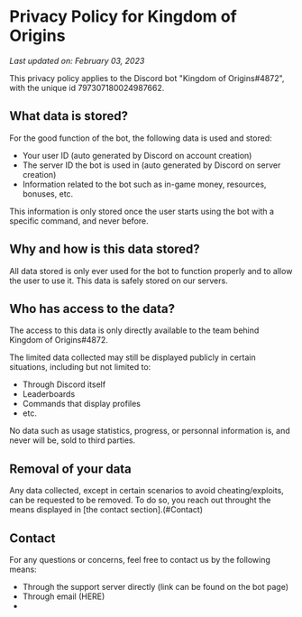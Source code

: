 # Privacy Policy for Kingdom of Origins

*Last updated on: February 03, 2023*

This privacy policy applies to the Discord bot "Kingdom of Origins#4872", with the unique id 797307180024987662. 

## What data is stored?
For the good function of the bot, the following data is used and stored:
- Your user ID (auto generated by Discord on account creation)
- The server ID the bot is used in (auto generated by Discord on server creation)
- Information related to the bot such as in-game money, resources, bonuses, etc.

This information is only stored once the user starts using the bot with a specific command, and never before.

## Why and how is this data stored?
All data stored is only ever used for the bot to function properly and to allow the user to use it. 
This data is safely stored on our servers.

## Who has access to the data?
The access to this data is only directly available to the team behind Kingdom of Origins#4872.

The limited data collected may still be displayed publicly in certain situations, including but not limited to:
- Through Discord itself
- Leaderboards
- Commands that display profiles 
- etc.

No data such as usage statistics, progress, or personnal information is, and never will be, sold to third parties.

## Removal of your data
Any data collected, except in certain scenarios to avoid cheating/exploits, can be requested to be removed. 
To do so, you reach out throught the means displayed in [the contact section].(#Contact)

## Contact 
For any questions or concerns, feel free to contact us by the following means:
- Through the support server directly (link can be found on the bot page)
- Through email (HERE)
- 
